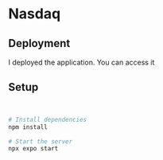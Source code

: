 # Nasdaq

## Deployment
I deployed the application. You can access it 


## Setup


   ```bash
  

   # Install dependencies
   npm install

   # Start the server
   npx expo start


